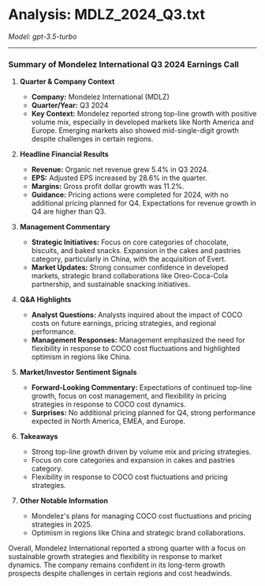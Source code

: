 # Analysis: MDLZ_2024_Q3.txt

*Model: gpt-3.5-turbo*

---

### Summary of Mondelez International Q3 2024 Earnings Call

1. **Quarter & Company Context**
   - **Company:** Mondelez International (MDLZ)
   - **Quarter/Year:** Q3 2024
   - **Key Context:** Mondelez reported strong top-line growth with positive volume mix, especially in developed markets like North America and Europe. Emerging markets also showed mid-single-digit growth despite challenges in certain regions.

2. **Headline Financial Results**
   - **Revenue:** Organic net revenue grew 5.4% in Q3 2024.
   - **EPS:** Adjusted EPS increased by 28.6% in the quarter.
   - **Margins:** Gross profit dollar growth was 11.2%.
   - **Guidance:** Pricing actions were completed for 2024, with no additional pricing planned for Q4. Expectations for revenue growth in Q4 are higher than Q3.

3. **Management Commentary**
   - **Strategic Initiatives:** Focus on core categories of chocolate, biscuits, and baked snacks. Expansion in the cakes and pastries category, particularly in China, with the acquisition of Evert.
   - **Market Updates:** Strong consumer confidence in developed markets, strategic brand collaborations like Oreo-Coca-Cola partnership, and sustainable snacking initiatives.

4. **Q&A Highlights**
   - **Analyst Questions:** Analysts inquired about the impact of COCO costs on future earnings, pricing strategies, and regional performance.
   - **Management Responses:** Management emphasized the need for flexibility in response to COCO cost fluctuations and highlighted optimism in regions like China.

5. **Market/Investor Sentiment Signals**
   - **Forward-Looking Commentary:** Expectations of continued top-line growth, focus on cost management, and flexibility in pricing strategies in response to COCO cost dynamics.
   - **Surprises:** No additional pricing planned for Q4, strong performance expected in North America, EMEA, and Europe.

6. **Takeaways**
   - Strong top-line growth driven by volume mix and pricing strategies.
   - Focus on core categories and expansion in cakes and pastries category.
   - Flexibility in response to COCO cost fluctuations and pricing strategies.

7. **Other Notable Information**
   - Mondelez's plans for managing COCO cost fluctuations and pricing strategies in 2025.
   - Optimism in regions like China and strategic brand collaborations.

Overall, Mondelez International reported a strong quarter with a focus on sustainable growth strategies and flexibility in response to market dynamics. The company remains confident in its long-term growth prospects despite challenges in certain regions and cost headwinds.